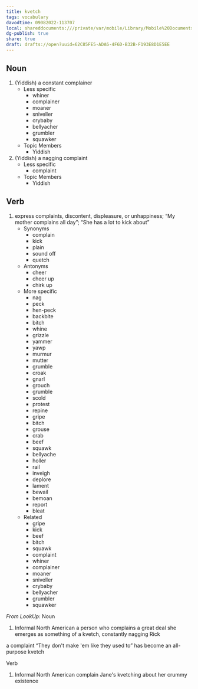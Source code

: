 ```yaml
---
title: kvetch
tags: vocabulary
davodtime: 09082022-113707
local: shareddocuments:///private/var/mobile/Library/Mobile%20Documents/iCloud~md~obsidian/Documents/OBSHIDDIAN/drafts/62C85FE5-ADA6-4F6D-B32B-F193E8D1E5EE.md
dg-publish: true
share: true
draft: drafts://open?uuid=62C85FE5-ADA6-4F6D-B32B-F193E8D1E5EE
---
```



## Noun

1. (Yiddish) a constant complainer
	- Less specific
		- whiner
		- complainer
		- moaner
		- sniveller
		- crybaby
		- bellyacher
		- grumbler
		- squawker
	- Topic Members
		- Yiddish
2. (Yiddish) a nagging complaint
	- Less specific
		- complaint
	- Topic Members
		- Yiddish

## Verb

1. express complaints, discontent, displeasure, or unhappiness; “My mother complains all day”; “She has a lot to kick about”
	- Synonyms
		- complain
		- kick
		- plain
		- sound off
		- quetch
	- Antonyms
		- cheer
		- cheer up
		- chirk up
	- More specific
		- nag
		- peck
		- hen-peck
		- backbite
		- bitch
		- whine
		- grizzle
		- yammer
		- yawp
		- murmur
		- mutter
		- grumble
		- croak
		- gnarl
		- grouch
		- grumble
		- scold
		- protest
		- repine
		- gripe
		- bitch
		- grouse
		- crab
		- beef
		- squawk
		- bellyache
		- holler
		- rail
		- inveigh
		- deplore
		- lament
		- bewail
		- bemoan
		- report
		- bleat
	- Related
		- gripe
		- kick
		- beef
		- bitch
		- squawk
		- complaint
		- whiner
		- complainer
		- moaner
		- sniveller
		- crybaby
		- bellyacher
		- grumbler
		- squawker

*From LookUp*:
Noun
1.	Informal North American a person who complains a great deal
she emerges as something of a kvetch, constantly nagging Rick

a complaint
“They don't make 'em like they used to” has become an all-purpose kvetch


Verb
1.	Informal North American complain
Jane's kvetching about her crummy existence